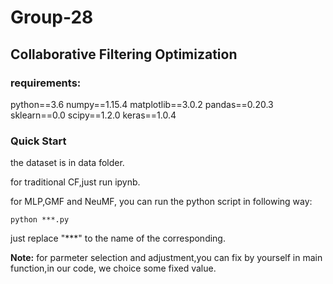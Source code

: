 # Group-28
## Collaborative Filtering Optimization 
### requirements:
python==3.6
numpy==1.15.4
matplotlib==3.0.2
pandas==0.20.3
sklearn==0.0
scipy==1.2.0
keras==1.0.4
### Quick Start
the dataset is in data folder.

for traditional CF,just run ipynb.

for MLP,GMF and NeuMF, you can run the python script in following way:

`python ***.py`

just replace "***" to the name of the corresponding.

**Note:**
for parmeter selection and adjustment,you can fix by yourself in main function,in our code, we choice some fixed value.

